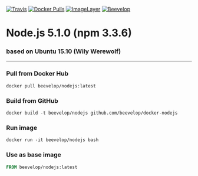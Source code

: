 [![Travis](https://img.shields.io/travis/beevelop/docker-nodejs.svg?style=flat-square)](https://travis-ci.org/beevelop/docker-nodejs)
[![Docker Pulls](https://img.shields.io/docker/pulls/beevelop/nodejs.svg?style=flat-square)](https://links.beevelop.com/d-nodejs)
[![ImageLayer](https://badge.imagelayers.io/beevelop/nodejs:latest.svg)](https://imagelayers.io/?images=beevelop/nodejs:latest)
[![Beevelop](https://links.beevelop.com/honey-badge)](https://beevelop.com)

# Node.js 5.1.0 (npm 3.3.6)
### based on Ubuntu 15.10 (Wily Werewolf)
----
### Pull from Docker Hub
```
docker pull beevelop/nodejs:latest
```

### Build from GitHub
```
docker build -t beevelop/nodejs github.com/beevelop/docker-nodejs
```

### Run image
```
docker run -it beevelop/nodejs bash
```

### Use as base image
```Dockerfile
FROM beevelop/nodejs:latest
```
